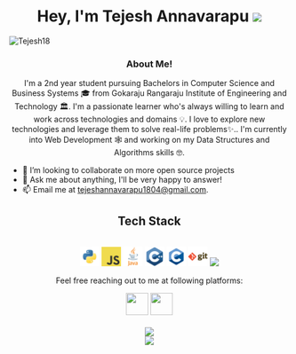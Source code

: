 <h1 align="center">Hey, I'm Tejesh Annavarapu <img src="https://raw.githubusercontent.com/aemmadi/aemmadi/master/wave.gif" width="30px"></h1>

<p align="left"> <img src="https://komarev.com/ghpvc/?username=Tejesh18" alt="Tejesh18" /> </p>

<h3 align="center">About Me!</h3>
<p align="center">
I'm a 2nd year student pursuing Bachelors in Computer Science and Business Systems 🎓 from Gokaraju Rangaraju Institute of Engineering and Technology 🏛. I'm a passionate learner who's always willing to learn and work across technologies and domains 💡. I love to explore new technologies and leverage them to solve real-life problems✨.. I'm currently into Web Development 🕸️ and working on my Data Structures and Algorithms skills 🤓.
</p>

- 🤝 I’m looking to collaborate on more open source projects
- 💬 Ask me about anything, I'll be very happy to answer!
- 📫 Email me at [tejeshannavarapu1804@gmail.com](mailto:tejeshannavarapu1804@gmail.com).

<h2 align="center">Tech Stack</h2> 
<p align="center">
<br/>
<code><img height="35" src="https://raw.githubusercontent.com/github/explore/80688e429a7d4ef2fca1e82350fe8e3517d3494d/topics/python/python.png"></code>
<code><img height="35" src="https://raw.githubusercontent.com/github/explore/80688e429a7d4ef2fca1e82350fe8e3517d3494d/topics/javascript/javascript.png"></code>
<code><img height="35" src="https://raw.githubusercontent.com/github/explore/80688e429a7d4ef2fca1e82350fe8e3517d3494d/topics/java/java.png"></code>
<code><img height="35" src="https://raw.githubusercontent.com/github/explore/5c058a388828bb5fde0bcafd4bc867b5bb3f26f3/topics/cpp/cpp.png"></code>
<code><img height="35" src="https://raw.githubusercontent.com/github/explore/80688e429a7d4ef2fca1e82350fe8e3517d3494d/topics/c/c.png"></code>
<code><img height="35" src="https://raw.githubusercontent.com/github/explore/80688e429a7d4ef2fca1e82350fe8e3517d3494d/topics/git/git.png"></code>
 <code><img height="35" src="https://raw.githubusercontent.com/github/explore/80688e429a7d4ef2fca1e82350fe8e3517d3494d/topics/html/git.png"></code>
<br/>

<p align="center">Feel free reaching out to me at following platforms:</p>
<p align="center">
<a href="https://twitter.com/tejesh_1804"><img src="https://i.ibb.co/kmgQVyW/twitter.png" width="40px" height="40px"></a> <a href="https://www.linkedin.com/in/tejesh-annavarapu-435520165/"><img src="https://i.ibb.co/Kx2GSrT/linkedin.png" width="40px" height="40px"></a> 
<br/><br/>

 <img align="center" src="https://github-readme-stats.vercel.app/api?username=Tejesh18&show_icons=true&include_all_commits=true&theme=radical&count_private=true">
</a>
<a href="https://github.com/Tejesh18/github-readme-stats"><br>
 <img width="500px" src="https://github-readme-streak-stats.herokuapp.com/?user=Tejesh18&background=00000000&hide_border=true&stroke=878787&ring=4c8ed9&fire=4c8ed9&currStreakNum=878787&sideNums=878787&currStreakLabel=878787&sideLabels=878787&dates=878787"/>
</p>
<p align="left">


